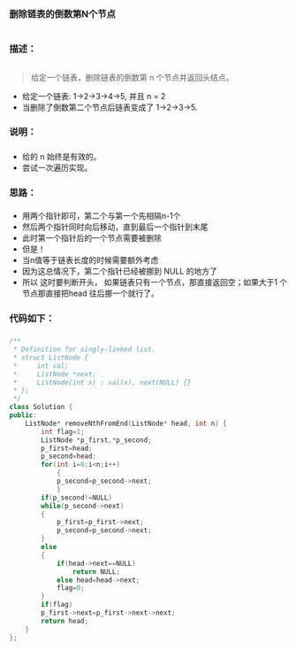 ### 删除链表的倒数第N个节点 <h1>
### 描述：<h2>
>给定一个链表，删除链表的倒数第 n 个节点并返回头结点。
- 给定一个链表: 1->2->3->4->5, 并且 n = 2
- 当删除了倒数第二个节点后链表变成了 1->2->3->5.
### 说明：<h3>
- 给的 n 始终是有效的。
- 尝试一次遍历实现。
### 思路：<h4>
- 用两个指针即可，第二个与第一个先相隔n-1个
- 然后两个指针同时向后移动，直到最后一个指针到末尾
- 此时第一个指针后的一个节点需要被删除
- 但是！
- 当n值等于链表长度的时候需要额外考虑
- 因为这总情况下，第二个指针已经被挪到 NULL  的地方了
- 所以 这时要判断开头， 如果链表只有一个节点，那直接返回空；如果大于1 个节点那直接把head 往后挪一个就行了。
### 代码如下：<h5>
```C++
/**
 * Definition for singly-linked list.
 * struct ListNode {
 *     int val;
 *     ListNode *next;
 *     ListNode(int x) : val(x), next(NULL) {}
 * };
 */
class Solution {
public:
    ListNode* removeNthFromEnd(ListNode* head, int n) {
        int flag=1;
        ListNode *p_first,*p_second;
        p_first=head;
        p_second=head;
        for(int i=0;i<n;i++)
            {
            p_second=p_second->next;        
            }
        if(p_second!=NULL)
        while(p_second->next)
        {
            p_first=p_first->next;
            p_second=p_second->next;
        }
        else
        {
            if(head->next==NULL)
                return NULL;
            else head=head->next;
            flag=0;
        }
        if(flag)
        p_first->next=p_first->next->next;
        return head;
    }
};
```
